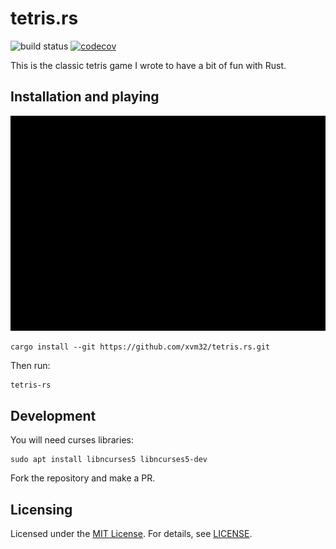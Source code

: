 # tetris.rs

![build status](https://github.com/xvm32/tetris.rs/workflows/build/badge.svg) [![codecov](https://codecov.io/gh/xvm32/tetris.rs/branch/master/graph/badge.svg?token=rpZcLzfCIT)](https://codecov.io/gh/xvm32/tetris.rs)

This is the classic tetris game I wrote to have a bit of fun with Rust.

## Installation and playing

![screencast](tetris.gif)

```
cargo install --git https://github.com/xvm32/tetris.rs.git
```

Then run:

```
tetris-rs
```

## Development

You will need curses libraries:

```
sudo apt install libncurses5 libncurses5-dev
```

Fork the repository and make a PR.

## Licensing

Licensed under the [MIT License](https://opensource.org/licenses/MIT). For details, see [LICENSE](https://github.com/xvm32/tetris.rs/blob/master/LICENSE).

